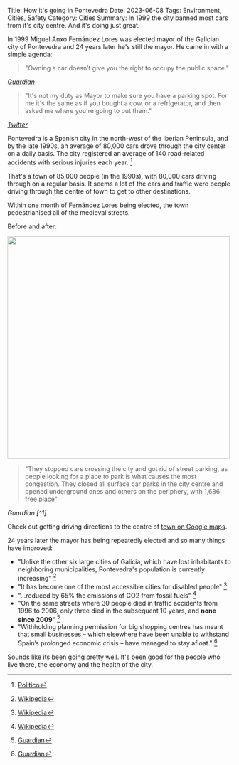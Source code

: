 Title: How it's going in Pontevedra
Date: 2023-06-08
Tags: Environment, Cities, Safety
Category: Cities
Summary: In 1999 the city banned most cars from it's city centre. And it's doing just great.

In 1999 Miguel Anxo Fernández Lores was elected mayor of the Galician city of Pontevedra and 24 years later he's still the mayor. He came in with a simple agenda: 

<blockquote>"Owning a car doesn’t give you the right to occupy the public space."</blockquote>
<cite><a href="https://www.theguardian.com/cities/2018/sep/18/paradise-life-spanish-city-banned-cars-pontevedra">Guardian</a></cite>

<blockquote>"It's not my duty as Mayor to make sure you have a parking spot. For me it's the same as if you bought a cow, or a refrigerator, and then asked me where you're going to put them."</blockquote>
<cite><a href="https://twitter.com/DavidZipper/status/1528703202044026881">Twitter</a></cite>

Pontevedra is a Spanish city in the north-west of the Iberian Peninsula, and by the late 1990s, an average of 80,000 cars drove through the city center on a daily basis. The city registered an average of 140 road-related accidents with serious injuries each year. [^2]

That's a town of 85,000 people (in the 1990s), with 80,000 cars driving through on a regular basis. It seems a lot of the cars and traffic were people driving through the centre of town to get to other destinations.

Within one month of Fernández Lores being elected, the town pedestrianised all of the medieval streets.

Before and after:

<img src="https://i.guim.co.uk/img/media/393b486f64b82fd07eea6e067f6a6bcd42bf3253/462_0_1143_686/master/1143.jpg?width=1300&quality=45&dpr=2&s=none" width="500px">

<blockquote>"They stopped cars crossing the city and got rid of street parking, as people looking for a place to park is what causes the most congestion. They closed all surface car parks in the city centre and opened underground ones and others on the periphery, with 1,686 free place"</blockquote>
<cite>Guardian [^1]</cite>

Check out getting driving directions to the centre of [town on Google maps](https://www.google.com/maps/@42.4260604,-8.6526175,15z).

24 years later the mayor has being repeatedly elected and so many things have improved:

* "Unlike the other six large cities of Galicia, which have lost inhabitants to neighboring municipalities, Pontevedra's population is currently increasing" [^3]
* "It has become one of the most accessible cities for disabled people" [^3]
* "...reduced by 65% the emissions of CO2 from fossil fuels" [^3] 
* "On the same streets where 30 people died in traffic accidents from 1996 to 2006, only three died in the subsequent 10 years, and **none since 2009**" [^1]
* "Withholding planning permission for big shopping centres has meant that small businesses – which elsewhere have been unable to withstand Spain’s prolonged economic crisis – have managed to stay afloat." [^1]

Sounds like its been going pretty well. It's been good for the people who live there, the economy and the health of the city.


[^1]: <a href="https://www.theguardian.com/cities/2018/sep/18/paradise-life-spanish-city-banned-cars-pontevedra">Guardian</a>
[^2]: <a href="https://www.politico.eu/article/pontevedra-city-pioneer-europe-car-free-future">Politico</a>
[^3]: <a href="https://en.wikipedia.org/wiki/Pontevedra">Wikipedia</a>